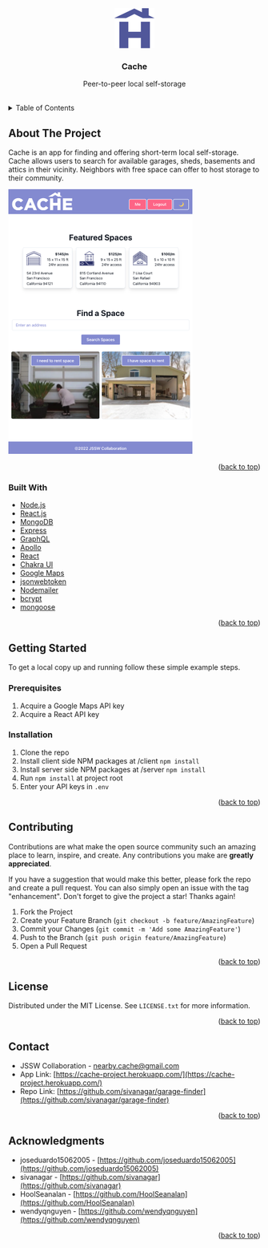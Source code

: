<div align="center">
  <a href="https://cache-project.herokuapp.com/">
    <img src="./client/public/H_dark_purple.svg" alt="Cache" width="80" height="80">
  </a>

<h3 align="center">Cache</h3>

  <p align="center">
    Peer-to-peer local self-storage
    <br />
  </p>
</div>
    <br />

<details>
  <summary>Table of Contents</summary>
   <ol>
    <li>
      <a href="#about-the-project">About The Project</a>
      <ul>
        <li><a href="#built-with">Built With</a></li>
      </ul>
    </li>
    <li>
      <a href="#getting-started">Getting Started</a>
      <ul>
        <li><a href="#prerequisites">Prerequisites</a></li>
        <li><a href="#installation">Installation</a></li>
      </ul>
    </li>
    <li><a href="#roadmap">Roadmap</a></li>
    <li><a href="#contributing">Contributing</a></li>
    <li><a href="#license">License</a></li>
    <li><a href="#contact">Contact</a></li>
    <li><a href="#acknowledgments">Acknowledgments</a></li>
  </ol>
</details>



## About The Project

Cache is an app for finding and offering short-term local self-storage. Cache allows users to search for available garages, sheds, basements and attics in their vicinity. Neighbors with free space can offer to host storage to their community. 

<img src="./client/public/cache_screeenshot.png" alt="Cache" >

<p align="right">(<a href="#top">back to top</a>)</p>



### Built With

* [Node.js](https://nodejs.org/)
* [React.js](https://reactjs.org/)
* [MongoDB](https://www.mongodb.com/)
* [Express](https://expressjs.com/)
* [GraphQL](https://graphql.org/)
* [Apollo](https://www.apollographql.com/)
* [React](https://reactjs.org/)
* [Chakra UI](https://chakra-ui.com/)
* [Google Maps](https://developers.google.com/maps)
* [jsonwebtoken](https://www.npmjs.com/package/jsonwebtoken)
* [Nodemailer](https://nodemailer.com/)
* [bcrypt](https://www.npmjs.com/package/bcrypt)
* [mongoose](https://www.npmjs.com/package/mongoose)

<p align="right">(<a href="#top">back to top</a>)</p>



## Getting Started

To get a local copy up and running follow these simple example steps.

### Prerequisites
1. Acquire a Google Maps API key
2. Acquire a React API key

### Installation

1. Clone the repo
2. Install client side NPM packages at /client
    `npm install`
3. Install server side NPM packages at /server
    `npm install`
4. Run `npm install` at project root
5. Enter your API keys in `.env`

<p align="right">(<a href="#top">back to top</a>)</p>


## Contributing

Contributions are what make the open source community such an amazing place to learn, inspire, and create. Any contributions you make are **greatly appreciated**.

If you have a suggestion that would make this better, please fork the repo and create a pull request. You can also simply open an issue with the tag "enhancement".
Don't forget to give the project a star! Thanks again!

1. Fork the Project
2. Create your Feature Branch (`git checkout -b feature/AmazingFeature`)
3. Commit your Changes (`git commit -m 'Add some AmazingFeature'`)
4. Push to the Branch (`git push origin feature/AmazingFeature`)
5. Open a Pull Request

<p align="right">(<a href="#top">back to top</a>)</p>



## License

Distributed under the MIT License. See `LICENSE.txt` for more information.

<p align="right">(<a href="#top">back to top</a>)</p>



## Contact

* JSSW Collaboration - nearby.cache@gmail.com
* App Link: [https://cache-project.herokuapp.com/](https://cache-project.herokuapp.com/)
* Repo Link: [https://github.com/sivanagar/garage-finder](https://github.com/sivanagar/garage-finder)

<p align="right">(<a href="#top">back to top</a>)</p>

## Acknowledgments

* joseduardo15062005 - [https://github.com/joseduardo15062005](https://github.com/joseduardo15062005)
* sivanagar - [https://github.com/sivanagar](https://github.com/sivanagar)
* HoolSeanalan - [https://github.com/HoolSeanalan](https://github.com/HoolSeanalan)
* wendyqnguyen - [https://github.com/wendyqnguyen](https://github.com/wendyqnguyen)

<p align="right">(<a href="#top">back to top</a>)</p>
